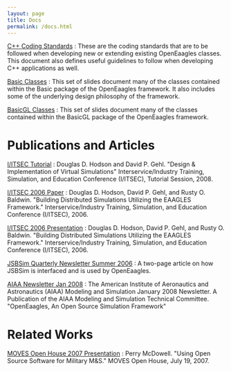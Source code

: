 ```yaml
---
layout: page
title: Docs
permalink: /docs.html
---
```

[C++ Coding Standards](/assets/pages/docs/coding_stds.pdf) : These are the coding standards that are to be followed when developing new or extending existing OpenEaagles classes. This document also defines useful guidelines to follow when developing C++ applications as well.

[Basic Classes](/assets/pages/docs/basic_classes.pdf) : This set of slides document many of the classes contained within the Basic package of the OpenEaagles framework. It also includes some of the underlying design philosophy of the framework.

[BasicGL Classes](/assets/pages/docs/basicGL_classes.pdf) : This set of slides document many of the classes contained within the BasicGL package of the OpenEaagles framework.

Publications and Articles
=========================
[I/ITSEC Tutorial](/assets/pages/docs/iitsec_2008_tutorial.pdf) : Douglas D. Hodson and David P. Gehl. "Design & Implementation of Virtual Simulations" Interservice/Industry Training, Simulation, and Education Conference (I/ITSEC), Tutorial Session, 2008.

[I/ITSEC 2006 Paper](/assets/pages/docs/iitsec_2006_paper.pdf) : Douglas D. Hodson, David P. Gehl, and Rusty O. Baldwin. "Building Distributed Simulations Utilizing the EAAGLES Framework." Interservice/Industry Training, Simulation, and Education Conference (I/ITSEC), 2006.

[I/ITSEC 2006 Presentation](/assets/pages/docs/iitsec_2006_presentation.pdf) : Douglas D. Hodson, David P. Gehl, and Rusty O. Baldwin. "Building Distributed Simulations Utilizing the EAAGLES Framework." Interservice/Industry Training, Simulation, and Education Conference (I/ITSEC), 2006.

[JSBSim Quarterly Newsletter Summer 2006](/assets/pages/docs/jsbsim_newsletter_3_2.pdf) : A two-page article on how JSBSim is interfaced and is used by OpenEaagles.

[AIAA Newsletter Jan 2008](/assets/pages/docs/aiaa_modsim_newsletter_01_2006.pdf) : The American Institute of Aeronautics and Astronautics (AIAA) Modeling and Simulation January 2008 Newsletter. A Publication of the AIAA Modeling and Simulation Technical Committee. "OpenEaagles, An Open Source Simulation Framework"

Related Works
=============
[MOVES Open House 2007 Presentation](/assets/pages/docs/moves_openhouse_opensource_2007.pdf)
 : Perry McDowell. "Using Open Source Software for Military M&S." MOVES Open House, July 19, 2007.

